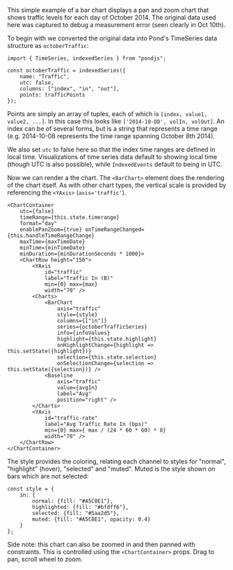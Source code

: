 This simple example of a bar chart displays a pan and zoom chart that shows traffic levels for each day of October 2014. The original data used here was captured to debug a measurement error (seen clearly in Oct 10th).

To begin with we converted the original data into Pond's TimeSeries data structure as `octoberTraffic`:

    import { TimeSeries, indexedSeries } from "pondjs";

    const octoberTraffic = indexedSeries({
        name: "Traffic",
        utc: false,
        columns: ["index", "in", "out"],
        points: trafficPoints
    });

Points are simply an array of tuples, each of which is `[index, value1, value2, ...]`. In this case this looks like `['2014-10-DD', volIn, volOut]`. An index can be of several forms, but is a string that represents a time range (e.g. 2014-10-08 represents the time range spanning October 8th 2014).

We also set `utc` to false here so that the index time ranges are defined in local time. Visualizations of time series data default to showing local time (though UTC is also possible), while `IndexedEvents` default to being in UTC.

Now we can render a the chart. The `<BarChart>` element does the rendering of the chart itself. As with other chart types, the vertical scale is provided by referencing the `<YAxis>` (`axis='traffic'`).

    <ChartContainer
        utc={false}
        timeRange={this.state.timerange}
        format="day"
        enablePanZoom={true} onTimeRangeChanged={this.handleTimeRangeChange}
        maxTime={maxTimeDate}
        minTime={minTimeDate}
        minDuration={minDurationSeconds * 1000}>
        <ChartRow height="150">
            <YAxis
                id="traffic"
                label="Traffic In (B)"
                min={0} max={max}
                width="70" />
            <Charts>
                <BarChart
                    axis="traffic"
                    style={style}
                    columns={["in"]}
                    series={octoberTrafficSeries}
                    info={infoValues}
                    highlight={this.state.highlight}
                    onHighlightChange={highlight => this.setState({highlight})}
                    selection={this.state.selection}
                    onSelectionChange={selection => this.setState({selection})} />
                <Baseline
                    axis="traffic"
                    value={avgIn}
                    label="Avg"
                    position="right" />
            </Charts>
            <YAxis
                id="traffic-rate"
                label="Avg Traffic Rate In (bps)"
                min={0} max={ max / (24 * 60 * 60) * 8}
                width="70" />
        </ChartRow>
    </ChartContainer>

The style provides the coloring, relating each channel to styles for "normal", "highlight" (hover), "selected" and "muted". Muted is the style shown on bars which are not selected:

    const style = {
        in: {
            normal: {fill: "#A5C8E1"},
            highlighted: {fill: "#bfdff6"},
            selected: {fill: "#5aa2d5"},
            muted: {fill: "#A5C8E1", opacity: 0.4}
        }
    };

Side note: this chart can also be zoomed in and then panned with constraints. This is controlled using the `<ChartContainer>` props. Drag to pan, scroll wheel to zoom.
